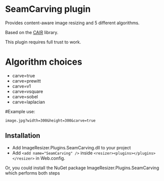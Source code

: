 
# SeamCarving plugin

Provides content-aware image resizing and 5 different algorithms.

Based on the [CAIR](https://sites.google.com/site/brainrecall/cair) library.

This plugin requires full trust to work. 

# Algorithm choices

* carve=true
* carve=prewitt
* carve=v1
* carve=vsquare
* carve=sobel
* carve=laplacian

#Example use:

	image.jpg?width=300&height=300&carve=true

## Installation

* Add ImageResizer.Plugins.SeamCarving.dll to your project
* Add `<add name="SeamCarving" />` inside `<resizer><plugins></plugins></resizer>` in Web.config.

Or, you could install the NuGet package ImageResizer.Plugins.SeamCarving which performs both steps